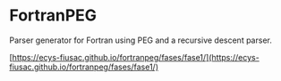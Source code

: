 
# FortranPEG
Parser generator for Fortran using PEG and a recursive descent parser.

[https://ecys-fiusac.github.io/fortranpeg/fases/fase1/](https://ecys-fiusac.github.io/fortranpeg/fases/fase1/)
